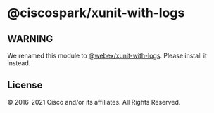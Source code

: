 # @ciscospark/xunit-with-logs

## WARNING

We renamed this module to
[@webex/xunit-with-logs](https://www.npmjs.com/package/@webex/xunit-with-logs).
Please install it instead.

## License

© 2016-2021 Cisco and/or its affiliates. All Rights Reserved.
